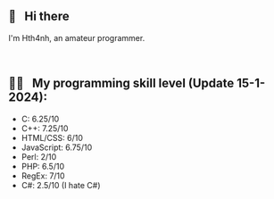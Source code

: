 <!--
**hth4nh/hth4nh** is a ✨ _special_ ✨ repository because its `README.md` (this file) appears on your GitHub profile.

Here are some ideas to get you started:

- 🔭 I’m currently working on ...
- 🌱 I’m currently learning ...
- 👯 I’m looking to collaborate on ...
- 🤔 I’m looking for help with ...
- 💬 Ask me about ...
- 📫 How to reach me: ...
- 😄 Pronouns: ...
- ⚡ Fun fact: ...
-->
## 👋 &nbsp; Hi there
I'm Hth4nh, an amateur programmer.

&nbsp;

## 👨‍💻 &nbsp; My programming skill level (Update 15-1-2024):
 - C: 6.25/10
 - C++: 7.25/10
 - HTML/CSS: 6/10
 - JavaScript: 6.75/10
 - Perl: 2/10
 - PHP: 6.5/10
 - RegEx: 7/10
 - C#: 2.5/10 (I hate C#)
